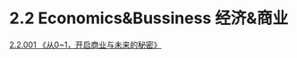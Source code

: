 # 2.2 Economics&Bussiness 经济&商业

[2.2.001 《从0~1，开启商业与未来的秘密》](2.2.001-cong-01-kai-qi-shang-ye-yu-wei-lai-de-mi-mi.md)

